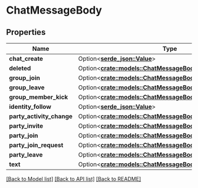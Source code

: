 # ChatMessageBody

## Properties

Name | Type | Description | Notes
------------ | ------------- | ------------- | -------------
**chat_create** | Option<[**serde_json::Value**](.md)> |  | [optional]
**deleted** | Option<[**crate::models::ChatMessageBodyDeleted**](ChatMessageBodyDeleted.md)> |  | [optional]
**group_join** | Option<[**crate::models::ChatMessageBodyGroupJoin**](ChatMessageBodyGroupJoin.md)> |  | [optional]
**group_leave** | Option<[**crate::models::ChatMessageBodyGroupLeave**](ChatMessageBodyGroupLeave.md)> |  | [optional]
**group_member_kick** | Option<[**crate::models::ChatMessageBodyGroupMemberKick**](ChatMessageBodyGroupMemberKick.md)> |  | [optional]
**identity_follow** | Option<[**serde_json::Value**](.md)> |  | [optional]
**party_activity_change** | Option<[**crate::models::ChatMessageBodyPartyActivityChange**](ChatMessageBodyPartyActivityChange.md)> |  | [optional]
**party_invite** | Option<[**crate::models::ChatMessageBodyPartyInvite**](ChatMessageBodyPartyInvite.md)> |  | [optional]
**party_join** | Option<[**crate::models::ChatMessageBodyPartyJoin**](ChatMessageBodyPartyJoin.md)> |  | [optional]
**party_join_request** | Option<[**crate::models::ChatMessageBodyPartyJoinRequest**](ChatMessageBodyPartyJoinRequest.md)> |  | [optional]
**party_leave** | Option<[**crate::models::ChatMessageBodyPartyLeave**](ChatMessageBodyPartyLeave.md)> |  | [optional]
**text** | Option<[**crate::models::ChatMessageBodyText**](ChatMessageBodyText.md)> |  | [optional]

[[Back to Model list]](../README.md#documentation-for-models) [[Back to API list]](../README.md#documentation-for-api-endpoints) [[Back to README]](../README.md)


